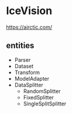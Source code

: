 # IceVision

https://airctic.com/

## entities

- Parser
- Dataset
- Transform
- ModelAdapter
- DataSplitter
  - RandomSplitter
  - FixedSplitter
  - SingleSplitSplitter